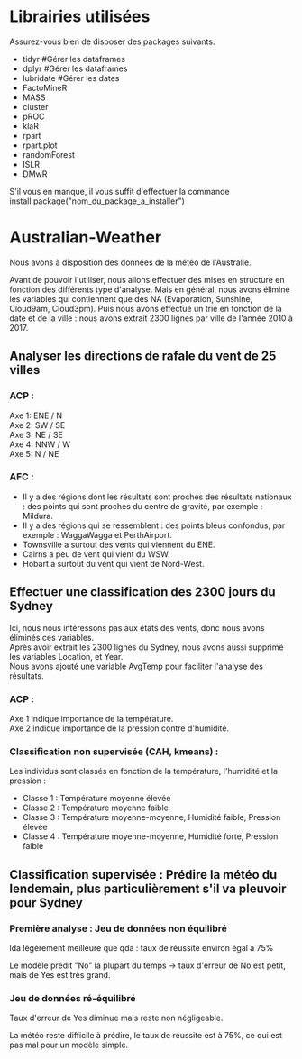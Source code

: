 # Librairies utilisées

Assurez-vous bien de disposer des packages suivants:

- tidyr               #Gérer les dataframes
- dplyr               #Gérer les dataframes
- lubridate           #Gérer les dates
- FactoMineR
- MASS
- cluster
- pROC
- klaR
- rpart
- rpart.plot
- randomForest
- ISLR
- DMwR

S'il vous en manque, il vous suffit d'effectuer la commande install.package("nom_du_package_a_installer")

# Australian-Weather

Nous avons à disposition des données de la météo de l'Australie.   

Avant de pouvoir l'utiliser, nous allons effectuer des mises en structure en fonction des différents type d'analyse. Mais en général, nous avons éliminé les variables qui contiennent que des NA (Evaporation, Sunshine, Cloud9am, Cloud3pm). Puis nous avons effectué un trie en fonction de la date et de la ville : nous avons extrait 2300 lignes par ville de l'année 2010 à 2017.  


## Analyser les directions de rafale du vent de 25 villes

### ACP : 

Axe 1: ENE / N  
Axe 2: SW / SE  
Axe 3: NE / SE  
Axe 4: NNW / W  
Axe 5: N / NE  

### AFC : 

- Il y a des régions dont les résultats sont proches des résultats nationaux : des points qui sont proches du centre de gravité, par exemple : Mildura.  
- Il y a des régions qui se ressemblent : des points bleus confondus, par exemple : WaggaWagga et PerthAirport.  
- Townsville a surtout des vents qui viennent du ENE.  
- Cairns a peu de vent qui vient du WSW.  
- Hobart a surtout du vent qui vient de Nord-West.

## Effectuer une classification des 2300 jours du Sydney

Ici, nous nous intéressons pas aux états des vents, donc nous avons éliminés ces variables.  
Après avoir extrait les 2300 lignes du Sydney, nous avons aussi supprimé les variables Location, et Year.  
Nous avons ajouté une variable AvgTemp pour faciliter l'analyse des résultats.  

### ACP : 

Axe 1 indique importance de la température.  
Axe 2 indique importance de la pression contre d'humidité.  

### Classification non supervisée (CAH, kmeans) : 
Les individus sont classés en fonction de la température, l'humidité et la pression : 

- Classe 1 : Température moyenne élevée
- Classe 2 : Température moyenne faible
- Classe 3 : Température moyenne-moyenne, Humidité faible, Pression élevée
- Classe 4 : Température moyenne-moyenne, Humidité forte, Pression faible


## Classification supervisée : Prédire la météo du lendemain, plus particulièrement s'il va pleuvoir pour Sydney

### Première analyse : Jeu de données non équilibré

lda légèrement meilleure que qda : taux de réussite environ égal à 75%

Le modèle prédit "No" la plupart du temps -> taux d'erreur de No est petit, mais de Yes est très grand.  

### Jeu de données ré-équilibré

Taux d'erreur de Yes diminue mais reste non négligeable.  


La météo reste difficile à prédire, le taux de réussite est à 75%, ce qui est pas mal pour un modèle simple.
